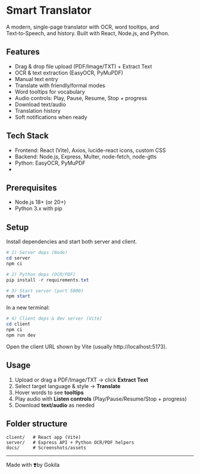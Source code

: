 # Smart Translator
A modern, single-page translator with OCR, word tooltips, and Text‑to‑Speech, and history. Built with React, Node.js, and Python.

## Features
- Drag & drop file upload (PDF/Image/TXT) + Extract Text
- OCR & text extraction (EasyOCR, PyMuPDF)
- Manual text entry
- Translate with friendly/formal modes
- Word tooltips for vocabulary
- Audio controls: Play, Pause, Resume, Stop + progress
- Download text/audio
- Translation history
- Soft notifications when ready

## Tech Stack
- Frontend: React (Vite), Axios, lucide-react icons, custom CSS
- Backend: Node.js, Express, Multer, node-fetch, node-gtts
- Python: EasyOCR, PyMuPDF
- 
## Prerequisites
- Node.js 18+ (or 20+)
- Python 3.x with pip

## Setup
Install dependencies and start both server and client.

```powershell
# 1) Server deps (Node)
cd server
npm ci

# 2) Python deps (OCR/PDF)
pip install -r requirements.txt

# 3) Start server (port 5000)
npm start
```

In a new terminal:

```powershell
# 4) Client deps & dev server (Vite)
cd client
npm ci
npm run dev
```

Open the client URL shown by Vite (usually http://localhost:5173).

## Usage

1. Upload or drag a PDF/Image/TXT → click **Extract Text**  
2. Select target language & style → **Translate**  
3. Hover words to see **tooltips**  
4. Play audio with **Listen controls** (Play/Pause/Resume/Stop + progress)  
5. Download **text/audio** as needed  


## Folder structure
```
client/   # React app (Vite)
server/   # Express API + Python OCR/PDF helpers
docs/     # Screenshots/assets
```

---
Made with ❣️by Gokila
